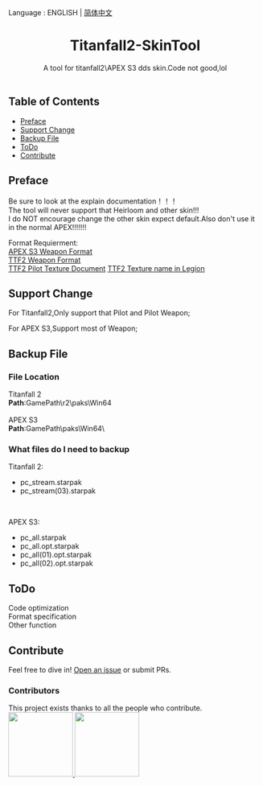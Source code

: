 Language : ENGLISH | [简体中文](./README.zh-CN.md)
<h1 align="center">Titanfall2-SkinTool</h1>

<div align="center">A tool for titanfall2\APEX S3 dds skin.Code not good,lol</div><br>

## Table of Contents

- [Preface](#preface)
- [Support Change](#support-change)
- [Backup File](#backup-file)
- [ToDo](#todo)
- [Contribute](#contribute)

## Preface

Be sure to look at the explain documentation！！！<br>
The tool will never support that Heirloom and other skin!!!<br>
I do NOT encourage change the other skin expect default.Also don't use it in the normal APEX!!!!!!!

Format Requierment:<br>
[APEX S3 Weapon Format](Documents/APEX_S3_Weapon_Format.docx)<br>
[TTF2 Weapon Format](Documents/TTF2_Weapon_Format.docx)<br>
[TTF2 Pilot Texture Document](Documents/TTF2_Pilot_Texture_Document.docx)
[TTF2 Texture name in Legion](Documents/Texture%20name%20in%20Legion.txt)

## Support Change

For Titanfall2,Only support that Pilot and Pilot Weapon;


For APEX S3,Support most of Weapon;

## Backup File

### File Location

Titanfall 2<br>
**Path**:GamePath\r2\paks\Win64\
<br>
APEX S3<br>
**Path**:GamePath\paks\Win64\

### What files do I need to backup

Titanfall 2:
<br>
- pc_stream.starpak
- pc_stream(03).starpak
<br>

APEX S3:
<br>
- pc_all.starpak
- pc_all.opt.starpak
- pc_all(01).opt.starpak
- pc_all(02).opt.starpak


## ToDo

Code optimization
<br>
Format specification
<br>
Other function 

## Contribute
Feel free to dive in! [Open an issue](https://github.com/zxcPandora/Titanfall2-SkinTool/issues/new) or submit PRs.

### Contributors

This project exists thanks to all the people who contribute. 
<a href="https://github.com/zxcPandora/Titanfall2-SkinTool/graphs/contributors"><br>
  <img src="https://avatars.githubusercontent.com/u/81985226?v=4" width="128" height="128">
  <img src="https://avatars.githubusercontent.com/u/18037145?v=4" width="128" height="128">
</a>
